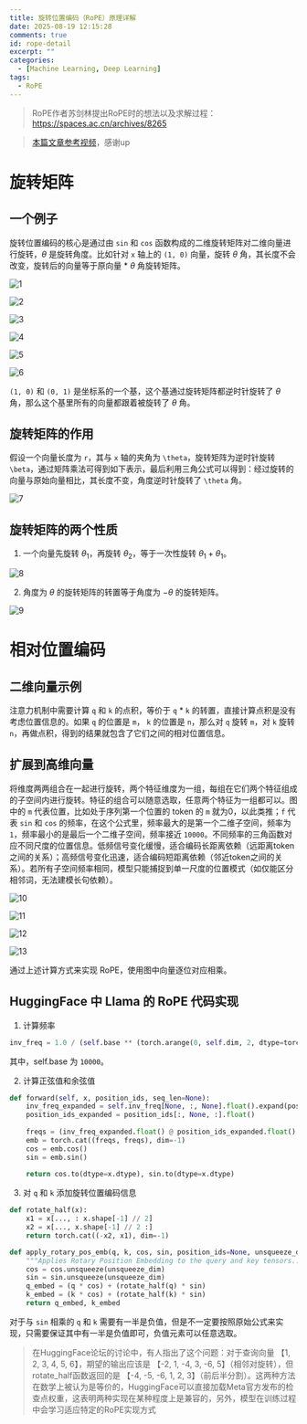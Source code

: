 ```yaml
---
title: 旋转位置编码（RoPE）原理详解
date: 2025-08-19 12:15:28
comments: true
id: rope-detail
excerpt: ""
categories:
  - [Machine Learning, Deep Learning]
tags:
  - RoPE
---
```


> RoPE作者苏剑林提出RoPE时的想法以及求解过程：https://spaces.ac.cn/archives/8265

> [本篇文章参考视频](https://www.bilibili.com/video/BV1F1421B7iv/?spm_id_from=333.1387.upload.video_card.click&vd_source=88ae08f8a7610df8e9e8662f65a0764d)，感谢up

# 旋转矩阵

## 一个例子

旋转位置编码的核心是通过由 `sin` 和 `cos` 函数构成的二维旋转矩阵对二维向量进行旋转，$\theta$ 是旋转角度。比如针对 `x` 轴上的 `(1, 0)` 向量，旋转 $\theta$ 角，其长度不会改变，旋转后的向量等于原向量 * $\theta$ 角旋转矩阵。

![1](/img/rope/1.png)

![2](/img/rope/2.png)

![3](/img/rope/3.png)

![4](/img/rope/4.png)

![5](/img/rope/5.png)

![6](/img/rope/6.png)


`(1, 0)` 和 `(0, 1)` 是坐标系的一个基，这个基通过旋转矩阵都逆时针旋转了 $\theta$ 角，那么这个基里所有的向量都跟着被旋转了 $\theta$ 角。

## 旋转矩阵的作用

假设一个向量长度为 `r`，其与 `x` 轴的夹角为 `\theta`，旋转矩阵为逆时针旋转 `\beta`，通过矩阵乘法可得到如下表示，最后利用三角公式可以得到：经过旋转的向量与原始向量相比，其长度不变，角度逆时针旋转了 `\theta` 角。

![7](/img/rope/7.png)

## 旋转矩阵的两个性质

1. 一个向量先旋转 $\theta_1$，再旋转 $\theta_2$，等于一次性旋转 $\theta_1+\theta_1$。

![8](/img/rope/8.png)

2. 角度为 $\theta$ 的旋转矩阵的转置等于角度为 $-\theta$ 的旋转矩阵。

![9](/img/rope/9.png)

# 相对位置编码

## 二维向量示例

注意力机制中需要计算 `q` 和 `k` 的点积，等价于 `q` * `k` 的转置，直接计算点积是没有考虑位置信息的。如果 `q` 的位置是 `m`， `k` 的位置是 `n`，那么对 `q` 旋转 `m`，对 `k` 旋转 `n`，再做点积，得到的结果就包含了它们之间的相对位置信息。

## 扩展到高维向量

将维度两两组合在一起进行旋转，两个特征维度为一组，每组在它们两个特征组成的子空间内进行旋转。特征的组合可以随意选取，任意两个特征为一组都可以。图中的 `m` 代表位置，比如处于序列第一个位置的 token 的 `m` 就为0，以此类推；`f` 代表 `sin` 和 `cos` 的频率，在这个公式里，频率最大的是第一个二维子空间，频率为 `1`，频率最小的是最后一个二维子空间，频率接近 `10000`。不同频率的三角函数对应不同尺度的位置信息。低频信号变化缓慢，适合编码长距离依赖（远距离token之间的关系）；高频信号变化迅速，适合编码短距离依赖（邻近token之间的关系）。若所有子空间频率相同，模型只能捕捉到单一尺度的位置模式（如仅能区分相邻词，无法建模长句依赖）。

![10](/img/rope/10.png)

![11](/img/rope/11.png)

![12](/img/rope/12.png)

![13](/img/rope/13.png)

通过上述计算方式来实现 RoPE，使用图中向量逐位对应相乘。

## HuggingFace 中 Llama 的 RoPE 代码实现

1. 计算频率

```python
inv_freq = 1.0 / (self.base ** (torch.arange(0, self.dim, 2, dtype=torch.int64).float().to(device) / self.dim))
```
其中，self.base 为 `10000`。

2. 计算正弦值和余弦值
```python
def forward(self, x, position_ids, seq_len=None):
    inv_freq_expanded = self.inv_freq[None, :, None].float().expand(position_ids.shape[0], -1, 1)
    position_ids_expanded = position_ids[:, None, :].float()
    
    freqs = (inv_freq_expanded.float() @ position_ids_expanded.float().transpose(1, 2))
    emb = torch.cat((freqs, freqs), dim=-1)
    cos = emb.cos()
    sin = emb.sin()
    
    return cos.to(dtype=x.dtype), sin.to(dtype=x.dtype)
```

3. 对 `q` 和 `k` 添加旋转位置编码信息
```python
def rotate_half(x):
    x1 = x[..., : x.shape[-1] // 2]
    x2 = x[..., x.shape[-1] // 2 :]
    return torch.cat((-x2, x1), dim=-1)

def apply_rotary_pos_emb(q, k, cos, sin, position_ids=None, unsqueeze_dim=1):
    """Applies Rotary Position Embedding to the query and key tensors...."""
    cos = cos.unsqueeze(unsqueeze_dim)
    sin = sin.unsqueeze(unsqueeze_dim)
    q_embed = (q * cos) + (rotate_half(q) * sin)
    k_embed = (k * cos) + (rotate_half(k) * sin)
    return q_embed, k_embed
```
对于与 `sin` 相乘的 `q` 和 `k` 需要有一半是负值，但是不一定要按照原始公式来实现，只需要保证其中有一半是负值即可，负值元素可以任意选取。

> 在HuggingFace论坛的讨论中，有人指出了这个问题：对于查询向量 【1, 2, 3, 4, 5, 6】，期望的输出应该是 【-2, 1, -4, 3, -6, 5】（相邻对旋转），但rotate_half函数返回的是 【-4, -5, -6, 1, 2, 3】（前后半分割）。这两种方法在数学上被认为是等价的，HuggingFace可以直接加载Meta官方发布的检查点权重，这表明两种实现在某种程度上是兼容的，另外，模型在训练过程中会学习适应特定的RoPE实现方式






